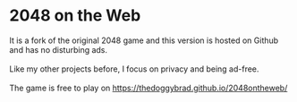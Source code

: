 # 2048 on the Web
It is a fork of the original 2048 game and this version is hosted on Github and has no disturbing ads.
<br>
<br>
Like my other projects before, I focus on privacy and being ad-free.
<br>
<br>
The game is free to play on https://thedoggybrad.github.io/2048ontheweb/
